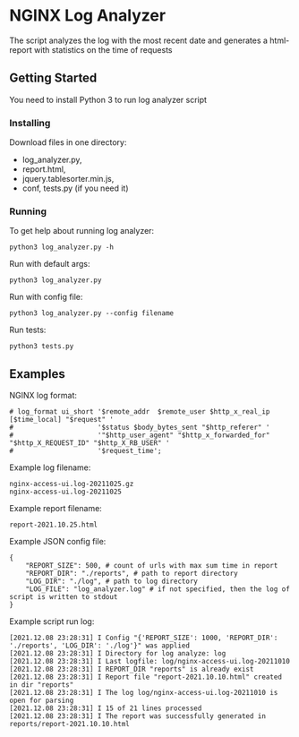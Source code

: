 # NGINX Log Analyzer

The script analyzes the log with the most recent date and generates a html-report with statistics on the time of requests

## Getting Started

You need to install Python 3 to run log analyzer script

### Installing

Download files in one directory:
* log_analyzer.py, 
* report.html, 
* jquery.tablesorter.min.js,
* conf, tests.py (if you need it)

### Running

To get help about running log analyzer: 
```
python3 log_analyzer.py -h
```
Run with default args:
```
python3 log_analyzer.py
```
Run with config file:
```
python3 log_analyzer.py --config filename
```
Run tests:
```
python3 tests.py
```

## Examples

NGINX log format:
```
# log_format ui_short '$remote_addr  $remote_user $http_x_real_ip [$time_local] "$request" '
#                     '$status $body_bytes_sent "$http_referer" '
#                     '"$http_user_agent" "$http_x_forwarded_for" "$http_X_REQUEST_ID" "$http_X_RB_USER" '
#                     '$request_time';
```
Example log filename: 
```
nginx-access-ui.log-20211025.gz
nginx-access-ui.log-20211025
```
Example report filename:
```
report-2021.10.25.html
```
Example JSON config file:
```
{
    "REPORT_SIZE": 500, # count of urls with max sum time in report
    "REPORT_DIR": "./reports", # path to report directory
    "LOG_DIR": "./log", # path to log directory
    "LOG_FILE": "log_analyzer.log" # if not specified, then the log of script is written to stdout
}
```
Example script run log:
```
[2021.12.08 23:28:31] I Config "{'REPORT_SIZE': 1000, 'REPORT_DIR': './reports', 'LOG_DIR': './log'}" was applied
[2021.12.08 23:28:31] I Directory for log analyze: log
[2021.12.08 23:28:31] I Last logfile: log/nginx-access-ui.log-20211010
[2021.12.08 23:28:31] I REPORT_DIR "reports" is already exist
[2021.12.08 23:28:31] I Report file "report-2021.10.10.html" created in dir "reports"
[2021.12.08 23:28:31] I The log log/nginx-access-ui.log-20211010 is open for parsing
[2021.12.08 23:28:31] I 15 of 21 lines processed
[2021.12.08 23:28:31] I The report was successfully generated in reports/report-2021.10.10.html
```

